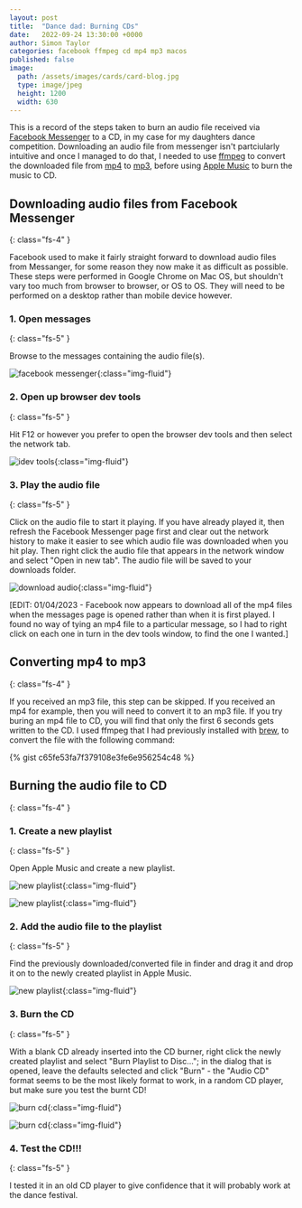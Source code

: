 ```yaml
---
layout: post
title:  "Dance dad: Burning CDs"
date:   2022-09-24 13:30:00 +0000
author: Simon Taylor
categories: facebook ffmpeg cd mp4 mp3 macos
published: false
image:
  path: /assets/images/cards/card-blog.jpg
  type: image/jpeg
  height: 1200
  width: 630
---
```


This is a record of the steps taken to burn an audio file received via [Facebook Messenger](https://www.messenger.com/) to a CD, in my case for
my daughters dance competition. Downloading an audio file from messenger isn't partciularly intuitive and once I managed to do that, I needed 
to use [ffmpeg](https://ffmpeg.org/) to convert the downloaded file from [mp4](https://en.wikipedia.org/wiki/MP4_file_format) to 
[mp3](https://en.wikipedia.org/wiki/MP3), before using [Apple Music](https://en.wikipedia.org/wiki/Apple_Music) to burn the music to CD.

## Downloading audio files from Facebook Messenger
{: class="fs-4" }

Facebook used to make it fairly straight forward to download audio files from Messanger, for some reason they now make it as difficult as
possible. These steps were performed in Google Chrome on Mac OS, but shouldn't vary too much from browser to browser, or OS to OS. They
will need to be performed on a desktop rather than mobile device however.

### 1. Open messages
{: class="fs-5" }

Browse to the messages containing the audio file(s).

![facebook messenger](/assets/images/2022-09-24-dance-dad-burning-cds/facebook-messenger.jpeg){:class="img-fluid"}

### 2. Open up browser dev tools
{: class="fs-5" }

Hit F12 or however you prefer to open the browser dev tools and then select the network tab.

![idev tools](/assets/images/2022-09-24-dance-dad-burning-cds/dev-tools.jpeg){:class="img-fluid"}

### 3. Play the audio file
{: class="fs-5" }

Click on the audio file to start it playing. If you have already played it, then refresh the Facebook Messenger page first and clear out the 
network history to make it easier to see which audio file was downloaded when you hit play. Then right click the audio file that appears
in the network window and select "Open in new tab". The audio file will be saved to your downloads folder.

![download audio](/assets/images/2022-09-24-dance-dad-burning-cds/download-audio-file.jpeg){:class="img-fluid"}

[EDIT: 01/04/2023 - Facebook now appears to download all of the mp4 files when the messages page is opened rather than when it is first played. 
I found no way of tying an mp4 file to a particular message, so I had to right click on each one in turn in the dev tools window, to find the 
one I wanted.]

## Converting mp4 to mp3
{: class="fs-4" }

If you received an mp3 file, this step can be skipped. If you received an mp4 for example, then you will need to convert it
to an mp3 file. If you try buring an mp4 file to CD, you will find that only the first 6 seconds gets written to the CD. I used ffmpeg
that I had previously installed with [brew](https://formulae.brew.sh/formula/ffmpeg), to convert the file with the following command:

{% gist c65fe53fa7f379108e3fe6e956254c48 %}

## Burning the audio file to CD
{: class="fs-4" }

### 1. Create a new playlist
{: class="fs-5" }

Open Apple Music and create a new playlist.

![new playlist](/assets/images/2022-09-24-dance-dad-burning-cds/new-play-list.jpeg){:class="img-fluid"}

![new playlist](/assets/images/2022-09-24-dance-dad-burning-cds/new-play-list-2.jpeg){:class="img-fluid"}

### 2. Add the audio file to the playlist
{: class="fs-5" }

Find the previously downloaded/converted file in finder and drag it and drop it on to the newly created playlist in Apple Music.

![new playlist](/assets/images/2022-09-24-dance-dad-burning-cds/new-play-list-3.jpeg){:class="img-fluid"}

### 3. Burn the CD
{: class="fs-5" }

With a blank CD already inserted into the CD burner, right click the newly created playlist and select "Burn Playlist to Disc..."; in
the dialog that is opened, leave the defaults selected and click "Burn" - the "Audio CD" format seems to be the most likely format to work,
in a random CD player, but make sure you test the burnt CD!

![burn cd](/assets/images/2022-09-24-dance-dad-burning-cds/burn-cd.jpeg){:class="img-fluid"}

![burn cd](/assets/images/2022-09-24-dance-dad-burning-cds/burn-cd-2.jpeg){:class="img-fluid"}

### 4. Test the CD!!!
{: class="fs-5" }

I tested it in an old CD player to give confidence that it will probably work at the dance festival.
